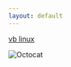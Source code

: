 ```yaml
---
layout: default
---
```


[vb linux](./vb-linux.md)

![Octocat](https://github.githubassets.com/images/icons/emoji/octocat.png)
